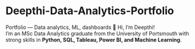 # Deepthi-Data-Analytics-Portfolio
Portfolio — Data analytics, ML, dashboards
👋 Hi, I’m Deepthi!  
I’m an MSc Data Analytics graduate from the University of Portsmouth with strong skills in **Python, SQL, Tableau, Power BI, and Machine Learning**.  
